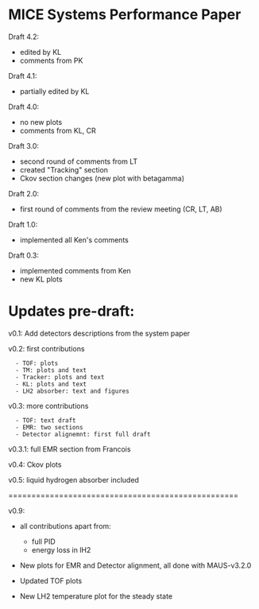 
MICE Systems Performance Paper
==============================

Draft 4.2:
 - edited by KL
 - comments from PK

Draft 4.1:
 - partially edited by KL

Draft 4.0:
 - no new plots
 - comments from KL, CR

Draft 3.0:
 - second round of comments from LT
 - created "Tracking" section 
 - Ckov section changes (new plot with betagamma)
 
Draft 2.0:
 - first round of comments from the review meeting (CR, LT, AB)

Draft 1.0:
 - implemented all Ken's comments

Draft 0.3:
 - implemented comments from Ken
 - new KL plots

 
Updates pre-draft:
=================

v0.1: Add detectors descriptions from the system paper

v0.2: first contributions

      - TOF: plots
      - TM: plots and text
      - Tracker: plots and text
      - KL: plots and text
      - LH2 absorber: text and figures
      
v0.3: more contributions

      - TOF: text draft
      - EMR: two sections
      - Detector alignemnt: first full draft
      
v0.3.1: full EMR section from Francois    

v0.4: Ckov plots

v0.5: liquid hydrogen absorber included

==================================================
    
v0.9:
- all contributions apart from:
  - full PID
  - energy loss in lH2

- New plots for EMR and Detector alignment, all done with MAUS-v3.2.0
- Updated TOF plots
- New LH2 temperature plot for the steady state




